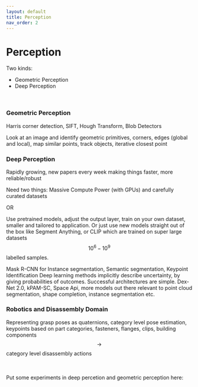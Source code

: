 ```yaml
---
layout: default
title: Perception
nav_order: 2
---
```


# Perception

Two kinds:
* Geometric Perception
* Deep Perception

<br>

### Geometric Perception

Harris corner detection, SIFT, Hough Transform, Blob Detectors<br>

Look at an image and identify geometric primitives, corners, edges (global and local), map similar points, track objects, iterative closest point <br>

### Deep Perception

Rapidly growing, new papers every week making things faster, more reliable/robust<br>

Need two things: Massive Compute Power (with GPUs) and carefully curated datasets <br>

OR<br>

Use pretrained models, adjust the output layer, train on your own dataset, smaller and tailored to application.
Or just use new models straight out of the box like Segment Anything, or CLIP which are trained on super large datasets $$10^6 - 10^9$$ labelled samples. <br>

Mask R-CNN for Instance segmentation, Semantic segmentation, Keypoint Identification
Deep learning methods implicitly describe uncertainty, by giving probabilities of outcomes. Successful architectures are simple. 
Dex-Net 2.0, kPAM-SC, Space Api, more models out there relevant to point cloud segmentation, shape completion, instance segmentation etc. 

### Robotics and Disassembly Domain

Representing grasp poses as quaternions, category level pose estimation, keypoints based on part categories, fasteners, flanges, clips, building components $$\rightarrow$$ category level disassembly actions

<br>
<br>
Put some experiments in deep percetion and geometric perception here:
